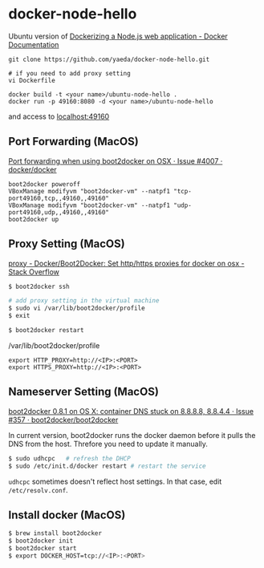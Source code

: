 docker-node-hello
====================
Ubuntu version of [Dockerizing a Node.js web application - Docker Documentation](https://docs.docker.com/examples/nodejs_web_app/)
```
git clone https://github.com/yaeda/docker-node-hello.git

# if you need to add proxy setting
vi Dockerfile

docker build -t <your name>/ubuntu-node-hello .
docker run -p 49160:8080 -d <your name>/ubuntu-node-hello
```

and access to [localhost:49160](http://localhost:49160)

Port Forwarding (MacOS)
--------------------
[Port forwarding when using boot2docker on OSX · Issue #4007 · docker/docker](https://github.com/docker/docker/issues/4007)
```
boot2docker poweroff
VBoxManage modifyvm "boot2docker-vm" --natpf1 "tcp-port49160,tcp,,49160,,49160"
VBoxManage modifyvm "boot2docker-vm" --natpf1 "udp-port49160,udp,,49160,,49160"
boot2docker up
```


Proxy Setting (MacOS)
--------------------
[proxy - Docker/Boot2Docker: Set http/https proxies for docker on osx - Stack Overflow](http://stackoverflow.com/questions/24489265/docker-boot2docker-set-http-https-proxies-for-docker-on-osx)
```sh
$ boot2docker ssh

# add proxy setting in the virtual machine
$ sudo vi /var/lib/boot2docker/profile
$ exit

$ boot2docker restart
```

/var/lib/boot2docker/profile
```
export HTTP_PROXY=http://<IP>:<PORT>
export HTTPS_PROXY=http://<IP>:<PORT>
```

Nameserver Setting (MacOS)
--------------------
[boot2docker 0.8.1 on OS X: container DNS stuck on 8.8.8.8, 8.8.4.4 · Issue #357 · boot2docker/boot2docker](https://github.com/boot2docker/boot2docker/issues/357)

In current version, boot2docker runs the docker daemon before it pulls the DNS from the host.
Threfore you need to update it manually.
```sh
$ sudo udhcpc   # refresh the DHCP
$ sudo /etc/init.d/docker restart # restart the service
```

`udhcpc` sometimes doesn't reflect host settings. In that case, edit `/etc/resolv.conf`.


Install docker (MacOS)
--------------------

```sh
$ brew install boot2docker
$ boot2docker init
$ boot2docker start
$ export DOCKER_HOST=tcp://<IP>:<PORT>
```

